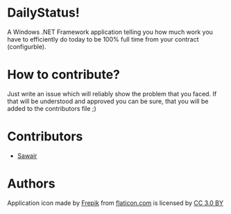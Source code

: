 # DailyStatus!
A Windows .NET Framework application telling you how much work you have to efficiently do today to be 100% full time from your contract (configurble).

# How to contribute?
Just write an issue which will reliably show the problem that you faced. If that will be understood and approved you can be sure, that you will be added to the contributors file ;)


# Contributors
- [Sawair](https://github.com/Sawair)


# Authors
Application icon made by [Frepik](http://www.freepik.com) from [flaticon.com](https://www.flaticon.com) is licensed by [CC 3.0 BY](http://creativecommons.org/licenses/by/3.0/)